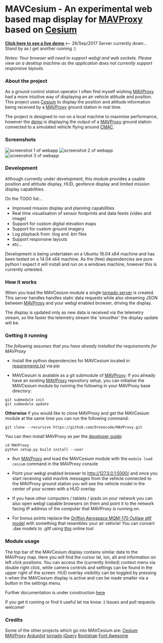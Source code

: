 # MAVCesium - An experimental web based map display for [MAVProxy](https://github.com/Dronecode/MAVProxy) based on [Cesium](https://github.com/AnalyticalGraphicsInc/cesium)
**[ Click here to see a live demo ](http://www.MAVCesium.io/)** <-- 26/Sep/2017 Server currently down... Stand by as I get another running :)

*Notes: Your browser will need to support webgl and web sockets. Please view on a desktop machine as the application does not currently support responsive layouts.*


### About the project
As a ground control station operator I often find myself wishing [MAVProxy](https://github.com/Dronecode/MAVProxy) had a more intuitive way of displaying an air vehicle attitude and position. This project uses [Cesium](https://github.com/AnalyticalGraphicsInc/cesium) to display the position and attitude information being received by a [MAVProxy](https://github.com/Dronecode/MAVProxy) ground station in real time.

The project is designed to run on a local machine to maximise performance, however the [demo](http://www.MAVCesium.io/) is displaying the output of a [MAVProxy](https://github.com/Dronecode/MAVProxy) ground station connected to a simulated vehicle flying around [CMAC](https://www.google.com.au/maps/place/Canberra+Model+Aircraft+Club+Flying+Field/@-35.362771,149.1636837,945m/data=!3m1!1e3!4m5!3m4!1s0x6b164b893600af05:0xa5e0eae0c1fb648e!8m2!3d-35.3627754!4d149.1658777).

### Screenshots
![screenshot 1 of webapp](https://github.com/SamuelDudley/MAVCesium/blob/gh-pages/screenshots/CMAC_HUD.png "screenshot with HUD")
![screenshot 2 of webapp](https://github.com/SamuelDudley/MAVCesium/blob/gh-pages/screenshots/CMAC_SMALL_HUD.png "screenshot with small HUD")
![screenshot 3 of webapp](https://github.com/SamuelDudley/MAVCesium/blob/gh-pages/screenshots/NO_HUD.png "screenshot with no HUD")

### Development
Although currently under development, this module provides a usable position and attitude display, HUD, geofence display and limited mission display capabilities.
 
On the TODO list...
* Improved mission display and planning capabilities
* Real time visualisation of sensor footprints and data feeds (video and image)
* Support for custom digital elevation maps
* Support for custom ground imagery
* Log playback from .tlog and .bin files
* Support responsive layouts
* etc...

Development is being undertaken on a Ubuntu 16.04 x64 machine and has been tested on a 14.04 x64 machine. As the (few) dependencies are pure python I expect it will install and run on a windows machine, however this is currently untested.

### How it works
When you load the MAVCesium module a single [tornado server](http://www.tornadoweb.org/en/stable/) is created. This server handles handles static data requests while also streaming JSON between [MAVProxy](https://github.com/Dronecode/MAVProxy) and your webgl enabled browser, driving the display.

The display is updated only as new data is received via the telemetry stream, so the faster the telemetry stream the 'smoother' the display update will be.

### Getting it running
*The following assumes that you have already installed the requirements for MAVProxy*

* Install the python dependencies for MAVCesium located in [requirements.txt](https://github.com/SamuelDudley/MAVCesium/blob/master/requirements.txt) via pip

* MAVCesium is avalable as a git submodule of [MAVProxy](https://github.com/Dronecode/MAVProxy). If you already have an existing [MAVProxy](https://github.com/Dronecode/MAVProxy) repository setup, you can initialise the MAVCesium module by running the following in your MAVProxy base directory:
 ```
 git submodule init
 git submodule update
 ```

 **Otherwise** if you would like to clone MAVProxy and get the MAVCesium module at the same time you can run the following command:
 ```
 git clone --recursive https://github.com/Dronecode/MAVProxy.git
 ```
 You can then install MAVProxy as per the [developer guide](http://ardupilot.github.io/MAVProxy/html/development/index.html):
 ```
 cd MAVProxy
 python setup.py build install --user
 ```
* Run [MAVProxy](https://github.com/Dronecode/MAVProxy) and load the MAVCesium module with the `module load cesium` command in the MAVProxy console
* Point your webgl enabled browser to http://127.0.0.1:5000/ and once you start receiving valid mavlink messages from the vehicle connected to the MAVProxy ground station you will see the vehicle model in the center of your screen with a HUD overlay

* If you have other computers / tablets / ipads on your network you can also open webgl capable browsers on them and point it to the network facing IP address of the computer that MAVProxy is running on.
* For bonus points replace the [Griffon Aerospace MQM-170 Outlaw gltf model](https://github.com/SamuelDudley/MAVCesium/blob/master/mavproxy_cesium/app/static/DST/models/rat.gltf) with something that resembles your air vehicle! You can convert .dae models to .gltf using [this](https://cesiumjs.org/convertmodel.html) online tool

### Module usage
The top bar of the MAVCesium display contains similar data to the MAVProxy map. Here you will find the cursor lat, lon, alt and information on left click positions.
You can access the (currently limited) context menu via double right click, while camera controls and settings can be found in the upper right of the screen.
HUD overlay visibility can be toggled by pressing `h` when the MAVCesium display is active and can be made smaller via a button in the settings menu.

Further documentation is under construction [here](http://samueldudley.github.io/MAVCesium/)

If you get it running or find it useful let me know :) Issues and pull requests welcome!


### Credits
Some of the other projects which go into MAVCesium are:
[Cesium](https://github.com/AnalyticalGraphicsInc/cesium)
[MAVProxy](https://github.com/Dronecode/MAVProxy)
[Ardupilot](http://ardupilot.org/ardupilot/index.html)
[tornado](http://www.tornadoweb.org/en/stable/)
[jQuery](https://jquery.com/)
[Bootstrap](http://getbootstrap.com/)
[Font Awesome](http://fontawesome.io/)
